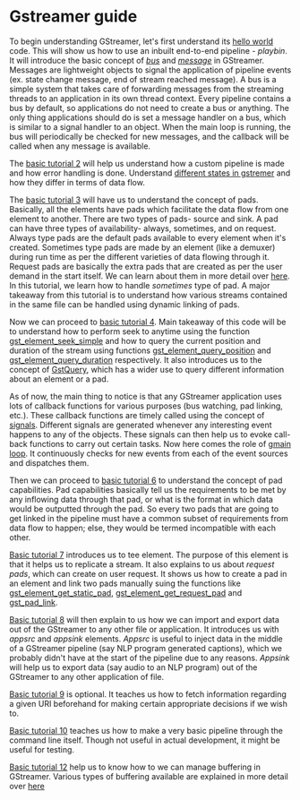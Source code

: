 # Gstreamer guide

To begin understanding GStreamer, let's first understand its [hello world](https://gstreamer.freedesktop.org/documentation/tutorials/basic/hello-world.html?gi-language=c) code. This will show us how to use an inbuilt end-to-end pipeline - *playbin*. It will introduce the basic concept of [*bus*](https://gstreamer.freedesktop.org/documentation/application-development/basics/bus.html?gi-language=c) and [*message*](https://gstreamer.freedesktop.org/documentation/additional/design/messages.html?gi-language=c) in GStreamer. Messages are lightweight objects to signal the application of pipeline events (ex. state change message, end of stream reached message). A bus is a simple system that takes care of forwarding messages from the streaming threads to an application in its own thread context. Every pipeline contains a bus by default, so applications do not need to create a bus or anything. The only thing applications should do is set a message handler on a bus, which is similar to a signal handler to an object. When the main loop is running, the bus will periodically be checked for new messages, and the callback will be called when any message is available.

   The [basic tutorial 2](https://gstreamer.freedesktop.org/documentation/tutorials/basic/concepts.html?gi-language=c) will help us understand how a custom pipeline is made and how error handling is done. Understand [different states in gstremer](https://gstreamer.freedesktop.org/documentation/plugin-development/basics/states.html?gi-language=c) and how they differ in terms of data flow.
   
   The [basic tutorial 3](https://gstreamer.freedesktop.org/documentation/tutorials/basic/dynamic-pipelines.html?gi-language=c) will have us to understand the concept of pads. Basically, all the elements have pads which facilitate the data flow from one element to another. There are two types of pads- source and sink. A pad can have three types of availability- always, sometimes, and on request. Always type pads are the default pads available to every element when it's created. Sometimes type pads are made by an element (like a demuxer) during run time as per the different varieties of data flowing through it. Request pads are basically the extra pads that are created as per the user demand in the start itself. We can learn about them in more detail over [here](https://gstreamer.freedesktop.org/documentation/application-development/basics/pads.html?gi-language=c). In this tutorial, we learn how to handle *sometimes* type of pad.  A major takeaway from this tutorial is to understand how various streams contained in the same file can be handled using dynamic linking of pads.
   
   Now we can proceed to [basic tutorial 4](https://gstreamer.freedesktop.org/documentation/tutorials/basic/time-management.html?gi-language=c). Main takeaway of this code will be to understand how to perform seek to anytime using the function [gst_element_seek_simple](https://gstreamer.freedesktop.org/documentation/gstreamer/gstelement.html?gi-language=c#gst_element_seek_simple) and how to query the current position and duration of the stream using functions [gst_element_query_position](https://gstreamer.freedesktop.org/documentation/gstreamer/gstelement.html?gi-language=c#gst_element_query_position) and [gst_element_query_duration](https://gstreamer.freedesktop.org/documentation/gstreamer/gstelement.html?gi-language=c#gst_element_query_duration) respectively. It also introduces us to the concept of [GstQuery](https://gstreamer.freedesktop.org/documentation/gstreamer/gstquery.html?gi-language=c), which has a wider use to query different information about an element or a pad. 
   
   As of now, the main thing to notice is that any GStreamer application uses lots of callback functions for various purposes (bus watching, pad linking, etc.). These callback functions are timely called using the concept of [signals](https://gstreamer.freedesktop.org/documentation/plugin-development/basics/signals.html?gi-language=c). Different signals are generated whenever any interesting event happens to any of the objects. These signals can then help us to evoke call-back functions to carry out certain tasks. Now here comes the role of [gmain loop](https://www.freedesktop.org/software/gstreamer-sdk/data/docs/latest/glib/glib-The-Main-Event-Loop.html). It continuously checks for new events from each of the event sources and dispatches them.
   
   Then we can proceed to [basic tutorial 6](https://gstreamer.freedesktop.org/documentation/tutorials/basic/media-formats-and-pad-capabilities.html?gi-language=c) to understand the concept of pad capabilities. Pad capabilities basically tell us the requirements to be met by any inflowing data through that pad, or what is the format in which data would be outputted through the pad. So every two pads that are going to get linked in the pipeline must have a common subset of requirements from data flow to happen; else, they would be termed incompatible with each other.
   
   [Basic tutorial 7](https://gstreamer.freedesktop.org/documentation/tutorials/basic/multithreading-and-pad-availability.html?gi-language=c) introduces us to tee element. The purpose of this element is that it helps us to replicate a stream. It also explains to us about *request pads*, which can create on user request. It shows us how to create a pad in an element and link two pads manually suing the functions like [gst_element_get_static_pad](https://gstreamer.freedesktop.org/documentation/gstreamer/gstelement.html?gi-language=c#gst_element_get_static_pad), [gst_element_get_request_pad](https://gstreamer.freedesktop.org/documentation/gstreamer/gstelement.html?gi-language=c#gst_element_get_request_pad) and [gst_pad_link](https://gstreamer.freedesktop.org/documentation/gstreamer/gstpad.html?gi-language=c#gst_pad_link).
  
   [Basic tutorial 8](https://gstreamer.freedesktop.org/documentation/tutorials/basic/short-cutting-the-pipeline.html?gi-language=c) will then explain to us how we can import and export data out of the GStreamer to any other file or application. It introduces us with *appsrc* and *appsink* elements. *Appsrc* is useful to inject data in the middle of a GStreamer pipeline (say NLP program generated captions), which we probably didn't have at the start of the pipeline due to any reasons. *Appsink* will help us to export data (say audio to an NLP program) out of the GStreamer to any other application of file.
   
   [Basic tutorial 9](https://gstreamer.freedesktop.org/documentation/tutorials/basic/media-information-gathering.html?gi-language=c) is optional. It teaches us how to fetch information regarding a given URI beforehand for making certain appropriate decisions if we wish to.
    
   [Basic tutorial 10](https://gstreamer.freedesktop.org/documentation/tutorials/basic/gstreamer-tools.html?gi-language=c) teaches us how to make a very basic pipeline through the command line itself. Though not useful in actual development, it might be useful for testing.
    
   [Basic tutorial 12](https://gstreamer.freedesktop.org/documentation/tutorials/basic/streaming.html?gi-language=c) help us to know how to we can manage buffering in GStreamer. Various types of buffering available are explained in more detail over [here](https://gstreamer.freedesktop.org/documentation/application-development/advanced/buffering.html?gi-language=cgstreamer%20buufering)
   
